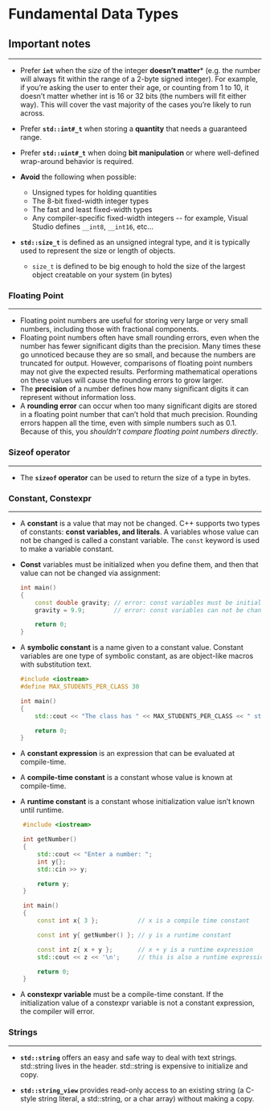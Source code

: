 # Fundamental Data Types
## Important notes
** *
* Prefer **`int`** when the *size* of the integer **doesn’t matter*** (e.g. the number will always fit within the range of a 2-byte signed integer). For example, if you’re asking the user to enter their age, or counting from 1 to 10, it doesn’t matter whether int is 16 or 32 bits (the numbers will fit either way). This will cover the vast majority of the cases you’re likely to run across.
* Prefer **`std::int#_t`** when storing a **quantity** that needs a guaranteed range.
* Prefer **`std::uint#_t`** when doing **bit manipulation** or where well-defined wrap-around behavior is required.
* **Avoid** the following when possible:
    * Unsigned types for holding quantities
    * The 8-bit fixed-width integer types
    * The fast and least fixed-width types
    * Any compiler-specific fixed-width integers -- for example, Visual Studio defines `__int8`, `__int16`, etc…

* **`std::size_t`** is defined as an unsigned integral type, and it is typically used to represent the size or length of objects.
    * `size_t` is defined to be big enough to hold the size of the largest object creatable on your system (in bytes)

### Floating Point
***
* Floating point numbers are useful for storing very large or very small numbers, including those with fractional components.
* Floating point numbers often have small rounding errors, even when the number has fewer significant digits than the precision. Many times these go unnoticed because they are so small, and because the numbers are truncated for output. However, comparisons of floating point numbers may not give the expected results. Performing mathematical operations on these values will cause the rounding errors to grow larger.
* The **precision** of a number defines how many significant digits it can represent without information loss. 
* A **rounding error** can occur when too many significant digits are stored in a floating point number that can’t hold that much precision. Rounding errors happen all the time, even with simple numbers such as 0.1. Because of this, you *shouldn’t compare floating point numbers directly*.


### Sizeof operator
***
* The **`sizeof` operator** can be used to return the size of a type in bytes.


### Constant, Constexpr 
***
* A **constant** is a value that may not be changed. C++ supports two types of constants: **const variables, and literals**. A variables whose value can not be changed is called a constant variable. The `const` keyword is used to make a variable constant.
* **Const** variables must be initialized when you define them, and then that value can not be changed via assignment:
    ```cpp
    int main()
    {
        const double gravity; // error: const variables must be initialized
        gravity = 9.9;        // error: const variables can not be changed

        return 0;
    }
    ```

* A **symbolic constant** is a name given to a constant value. Constant variables are one type of symbolic constant, as are object-like macros with substitution text.
    ```cpp
    #include <iostream>
    #define MAX_STUDENTS_PER_CLASS 30

    int main()
    {
        std::cout << "The class has " << MAX_STUDENTS_PER_CLASS << " students.\n";

        return 0;
    }
    ```
* A **constant expression** is an expression that can be evaluated at compile-time.

* A **compile-time constant** is a constant whose value is known at compile-time. 

* A **runtime constant** is a constant whose initialization value isn’t known until runtime. 

```cpp
    #include <iostream>

    int getNumber()
    {
        std::cout << "Enter a number: ";
        int y{};
        std::cin >> y;

        return y;
    }

    int main()
    {
        const int x{ 3 };           // x is a compile time constant

        const int y{ getNumber() }; // y is a runtime constant

        const int z{ x + y };       // x + y is a runtime expression
        std::cout << z << '\n';     // this is also a runtime expression

        return 0;
    }
```

* A **constexpr variable** must be a compile-time constant. If the initialization value of a constexpr variable is not a constant expression, the compiler will error.

### Strings
***
* **`std::string`** offers an easy and safe way to deal with text strings. std::string lives in the <string> header. std::string is expensive to initialize and copy.

* **`std::string_view`** provides read-only access to an existing string (a C-style string literal, a std::string, or a char array) without making a copy.
